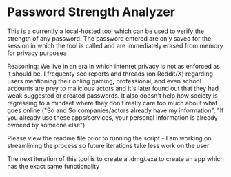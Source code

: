 # Password Strength Analyzer
This is a currently a local-hosted tool which can be used to verify the strength of any password. The password entered are only saved for the session in which the tool is called and are immediately erased from memory for privacy purposea

Reasoning:
We live in an era in which intenret privacy is not as enforced as it should be. I frequenty see reports and threads (on Reddit/X) regarding users mentioning their onling gaming, professional, and even school accounts are prey to malicious actors and it's later found out that they had weak suggested or created passwords. It also doesn't help how society is regressing to a mindset where they don't really care too much about what goes online ("So and So companies/actors already have my information", "If you already use these apps/services, your personal information is already owneed by someone else") 

Please view the readme file prior to running the script - I am working on streamlining the process so future iterations take less work on the user

The next iteration of this tool is to create a .dmg/.exe to create an app which has the exact same functionality 
